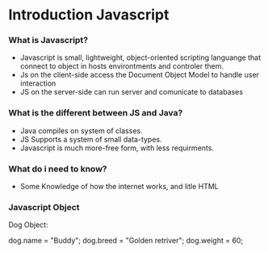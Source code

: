 # Introduction Javascript

### What is Javascript?

 - Javascript is small, lightweight, object-oriented scripting languange that connect to object in hosts environtments and controler them.
- Js on the client-side access the Document Object Model to handle user interaction
- JS on the server-side can run server and comunicate to databases

### What is the different between JS and Java?

- Java compiles on system of classes.
- JS Supports a system of small data-types.
- Javascript is much more-free form, with less requirments.

### What do i need to know?

- Some Knowledge of how the internet works, and litle HTML

### Javascript Object

Dog Object:

dog.name = "Buddy";
dog.breed = "Golden retriver";
dog.weight = 60;